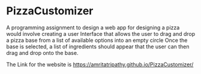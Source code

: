 # PizzaCustomizer
A programming assignment to design a web app for designing a pizza would involve creating a user Interface that allows the user to drag and drop a pizza base from a list of available options into an empty circle Once the base is selected, a list of ingredients should appear that the user can then drag and drop onto the base. 

The Link for the website is https://amritatripathy.github.io/PizzaCustomizer/
